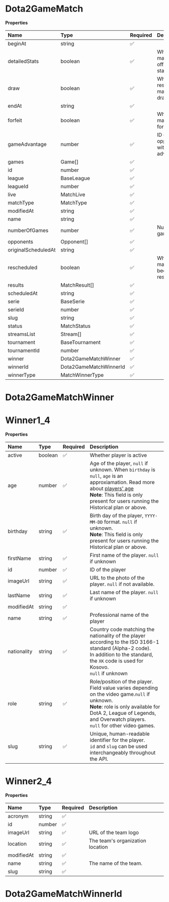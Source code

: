 # Dota2GameMatch

**Properties**

| Name                | Type                   | Required | Description                              |
| :------------------ | :--------------------- | :------- | :--------------------------------------- |
| beginAt             | string                 | ✅       |                                          |
| detailedStats       | boolean                | ✅       | Whether the match offers full stats      |
| draw                | boolean                | ✅       | Whether result of the match is a draw    |
| endAt               | string                 | ✅       |                                          |
| forfeit             | boolean                | ✅       | Whether match was forfeited              |
| gameAdvantage       | number                 | ✅       | ID of the opponent with a game advantage |
| games               | Game[]                 | ✅       |                                          |
| id                  | number                 | ✅       |                                          |
| league              | BaseLeague             | ✅       |                                          |
| leagueId            | number                 | ✅       |                                          |
| live                | MatchLive              | ✅       |                                          |
| matchType           | MatchType              | ✅       |                                          |
| modifiedAt          | string                 | ✅       |                                          |
| name                | string                 | ✅       |                                          |
| numberOfGames       | number                 | ✅       | Number of games                          |
| opponents           | Opponent[]             | ✅       |                                          |
| originalScheduledAt | string                 | ✅       |                                          |
| rescheduled         | boolean                | ✅       | Whether match has been rescheduled       |
| results             | MatchResult[]          | ✅       |                                          |
| scheduledAt         | string                 | ✅       |                                          |
| serie               | BaseSerie              | ✅       |                                          |
| serieId             | number                 | ✅       |                                          |
| slug                | string                 | ✅       |                                          |
| status              | MatchStatus            | ✅       |                                          |
| streamsList         | Stream[]               | ✅       |                                          |
| tournament          | BaseTournament         | ✅       |                                          |
| tournamentId        | number                 | ✅       |                                          |
| winner              | Dota2GameMatchWinner   | ✅       |                                          |
| winnerId            | Dota2GameMatchWinnerId | ✅       |                                          |
| winnerType          | MatchWinnerType        | ✅       |                                          |

# Dota2GameMatchWinner

# Winner1_4

**Properties**

| Name        | Type    | Required | Description                                                                                                                                                                                                                                    |
| :---------- | :------ | :------- | :--------------------------------------------------------------------------------------------------------------------------------------------------------------------------------------------------------------------------------------------- |
| active      | boolean | ✅       | Whether player is active                                                                                                                                                                                                                       |
| age         | number  | ✅       | Age of the player, `null` if unknown. When `birthday` is `null`, `age` is an approxiamation. Read more about [players' age](/docs/about-players-age) <br/>**Note**: This field is only present for users running the Historical plan or above. |
| birthday    | string  | ✅       | Birth day of the player, `YYYY-MM-DD` format. `null` if unknown. <br/>**Note**: This field is only present for users running the Historical plan or above.                                                                                     |
| firstName   | string  | ✅       | First name of the player. `null` if unknown                                                                                                                                                                                                    |
| id          | number  | ✅       | ID of the player                                                                                                                                                                                                                               |
| imageUrl    | string  | ✅       | URL to the photo of the player. `null` if not available.                                                                                                                                                                                       |
| lastName    | string  | ✅       | Last name of the player. `null` if unknown                                                                                                                                                                                                     |
| modifiedAt  | string  | ✅       |                                                                                                                                                                                                                                                |
| name        | string  | ✅       | Professional name of the player                                                                                                                                                                                                                |
| nationality | string  | ✅       | Country code matching the nationality of the player according to the ISO 3166-1 standard (Alpha-2 code). <br/>In addition to the standard, the `XK` code is used for Kosovo. <br/>`null` if unknown                                            |
| role        | string  | ✅       | Role/position of the player. Field value varies depending on the video game.`null` if unknown. <br/>**Note**: role is only available for DotA 2, League of Legends, and Overwatch players. <br/>`null` for other video games.                  |
| slug        | string  | ✅       | Unique, human-readable identifier for the player. <br/>`id` and `slug` can be used interchangeably throughout the API.                                                                                                                         |

# Winner2_4

**Properties**

| Name       | Type   | Required | Description                      |
| :--------- | :----- | :------- | :------------------------------- |
| acronym    | string | ✅       |                                  |
| id         | number | ✅       |                                  |
| imageUrl   | string | ✅       | URL of the team logo             |
| location   | string | ✅       | The team's organization location |
| modifiedAt | string | ✅       |                                  |
| name       | string | ✅       | The name of the team.            |
| slug       | string | ✅       |                                  |

# Dota2GameMatchWinnerId

<!-- This file was generated by liblab | https://liblab.com/ -->
